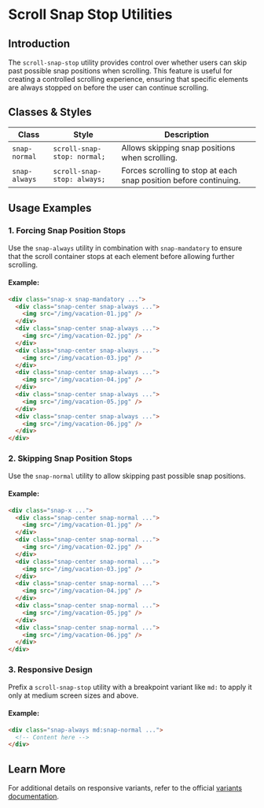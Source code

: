 # Scroll Snap Stop Utilities

## Introduction
The `scroll-snap-stop` utility provides control over whether users can skip past possible snap positions when scrolling. This feature is useful for creating a controlled scrolling experience, ensuring that specific elements are always stopped on before the user can continue scrolling.

## Classes & Styles

| Class         | Style                        | Description |
|--------------|-----------------------------|-------------|
| `snap-normal` | `scroll-snap-stop: normal;` | Allows skipping snap positions when scrolling. |
| `snap-always` | `scroll-snap-stop: always;` | Forces scrolling to stop at each snap position before continuing. |

## Usage Examples

### 1. Forcing Snap Position Stops
Use the `snap-always` utility in combination with `snap-mandatory` to ensure that the scroll container stops at each element before allowing further scrolling.

#### Example:
```html
<div class="snap-x snap-mandatory ...">
  <div class="snap-center snap-always ...">
    <img src="/img/vacation-01.jpg" />
  </div>
  <div class="snap-center snap-always ...">
    <img src="/img/vacation-02.jpg" />
  </div>
  <div class="snap-center snap-always ...">
    <img src="/img/vacation-03.jpg" />
  </div>
  <div class="snap-center snap-always ...">
    <img src="/img/vacation-04.jpg" />
  </div>
  <div class="snap-center snap-always ...">
    <img src="/img/vacation-05.jpg" />
  </div>
  <div class="snap-center snap-always ...">
    <img src="/img/vacation-06.jpg" />
  </div>
</div>
```

### 2. Skipping Snap Position Stops
Use the `snap-normal` utility to allow skipping past possible snap positions.

#### Example:
```html
<div class="snap-x ...">
  <div class="snap-center snap-normal ...">
    <img src="/img/vacation-01.jpg" />
  </div>
  <div class="snap-center snap-normal ...">
    <img src="/img/vacation-02.jpg" />
  </div>
  <div class="snap-center snap-normal ...">
    <img src="/img/vacation-03.jpg" />
  </div>
  <div class="snap-center snap-normal ...">
    <img src="/img/vacation-04.jpg" />
  </div>
  <div class="snap-center snap-normal ...">
    <img src="/img/vacation-05.jpg" />
  </div>
  <div class="snap-center snap-normal ...">
    <img src="/img/vacation-06.jpg" />
  </div>
</div>
```

### 3. Responsive Design
Prefix a `scroll-snap-stop` utility with a breakpoint variant like `md:` to apply it only at medium screen sizes and above.

#### Example:
```html
<div class="snap-always md:snap-normal ...">
  <!-- Content here -->
</div>
```

## Learn More
For additional details on responsive variants, refer to the official [variants documentation](#).
